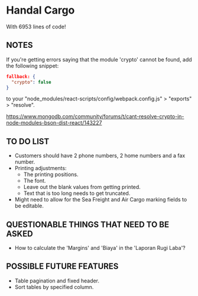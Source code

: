 # Handal Cargo

With 6953 lines of code!

## NOTES

If you're getting errors saying that the module 'crypto' cannot be found, add the following snippet:

```json
fallback: {
  "crypto": false
}
```

to your "node_modules/react-scripts/config/webpack.config.js" > "exports" > "resolve".

<https://www.mongodb.com/community/forums/t/cant-resolve-crypto-in-node-modules-bson-dist-react/143227>

## TO DO LIST

- Customers should have 2 phone numbers, 2 home numbers and a fax number.
- Printing adjustments:
  - The printing positions.
  - The font.
  - Leave out the blank values from getting printed.
  - Text that is too long needs to get truncated.
- Might need to allow for the Sea Freight and Air Cargo marking fields to be editable.

## QUESTIONABLE THINGS THAT NEED TO BE ASKED

- How to calculate the 'Margins' and 'Biaya' in the 'Laporan Rugi Laba'?

## POSSIBLE FUTURE FEATURES

- Table pagination and fixed header.
- Sort tables by specified column.

